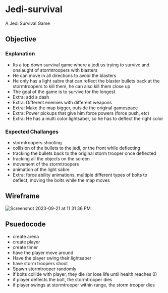 # Jedi-survival
A Jedi Survival Game

## Objective

### Explanation

- Its a top down survival game where a jedi us trying to survive and onslaught of stormtroopers with blasters
- He can move in all directions to avoid the blasters
- He only has a light sabre that can reflect the blaster bullets back at the stormtroopers to kill them, he can also kill them close up
- The goal of the game is to survive for the longest
- Extra: add a dash 
- Extra: Different enemies with different weapons
- Extra: Make the map bigger, outside the original gamespace
- Extra: Power pickups that give him force powers (force push, etc)
- Extra: He has a multi color lightsaber, so he has to deflect the right color


### Expected Challanges

- stormtroopers shooting
- collision of the bullets to the jedi, or the front while deflecting
- tracking the bullets back to the original storm trooper once deflected
- tracking all the objects on the screen
- movement of the stormtroopers
- animation of the light sabre
- Extra: force ability animations, multiple different types of bolts to deflect, moving the bolts while the map moves

## Wireframe

![Screenshot 2023-09-21 at 11 31 36 PM](https://github.com/JoshHutchison/Jedi-survival/assets/47956394/7849db6b-4457-4361-a525-e2125f5bdf20)

## Psuedocode

- create arena
- create player
- create timer
- have the player move around
- Have the player swing their lightsaber
- have storm troopers shoot
- Spawn stormtrooper randomly
- if bolts collide with player, they die (or lose life until health reaches 0)
- if player deflects the bolt, the stormtrooper dies
- if player swings at stormtrooper within range, the storm trooper dies
